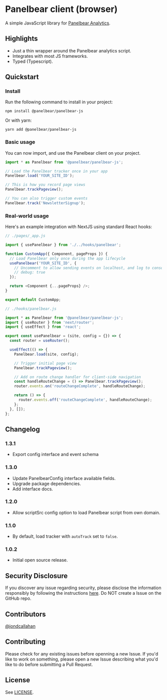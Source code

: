 # Panelbear client (browser)

A simple JavaScript library for [Panelbear Analytics](https://panelbear.com).

## Highlights

- Just a thin wrapper around the Panelbear analytics script.
- Integrates with most JS frameworks.
- Typed (Typescript).

## Quickstart

### Install

Run the following command to install in your project:

```
npm install @panelbear/panelbear-js
```

Or with yarn:

```
yarn add @panelbear/panelbear-js
```

### Basic usage

You can now import, and use the Panelbear client on your project.

```javascript
import * as Panelbear from '@panelbear/panelbear-js';

// Load the Panelbear tracker once in your app
Panelbear.load('YOUR_SITE_ID');

// This is how you record page views
Panelbear.trackPageview();

// You can also trigger custom events
Panelbear.track('NewsletterSignup');
```

### Real-world usage

Here's an example integration with NextJS using standard React hooks:

```javascript
// ./pages/_app.js

import { usePanelbear } from './../hooks/panelbear';

function CustomApp({ Component, pageProps }) {
  // Load Panelbear only once during the app lifecycle
  usePanelbear('YOUR_SITE_ID', {
    // Uncomment to allow sending events on localhost, and log to console too.
    // debug: true
  });

  return <Component {...pageProps} />;
}

export default CustomApp;
```

```javascript
// ./hooks/panelbear.js

import * as Panelbear from '@panelbear/panelbear-js';
import { useRouter } from 'next/router';
import { useEffect } from 'react';

export const usePanelbear = (site, config = {}) => {
  const router = useRouter();

  useEffect(() => {
    Panelbear.load(site, config);

    // Trigger initial page view
    Panelbear.trackPageview();

    // Add on route change handler for client-side navigation
    const handleRouteChange = () => Panelbear.trackPageview();
    router.events.on('routeChangeComplete', handleRouteChange);

    return () => {
      router.events.off('routeChangeComplete', handleRouteChange);
    };
  }, []);
};
```

## Changelog

### 1.3.1

- Export config interface and event schema

### 1.3.0

- Update PanelbearConfig interface available fields.
- Upgrade package dependencies.
- Add interface docs.

### 1.2.0

- Allow scriptSrc config option to load Panelbear script from own domain.

### 1.1.0

- By default, load tracker with `autoTrack` set to `false`.

### 1.0.2

- Initial open source release.

## Security Disclosure

If you discover any issue regarding security, please disclose the information responsibly by following the instructions [here](https://panelbear.com/security/). Do NOT create a Issue on the GitHub repo.

## Contributors

[@jondcallahan](https://github.com/jondcallahan)

## Contributing

Please check for any existing issues before openning a new Issue. If you'd like to work on something, please open a new Issue describing what you'd like to do before submitting a Pull Request.

## License

See [LICENSE](https://github.com/panelbearhq/panelbear-js/blob/master/LICENSE).
